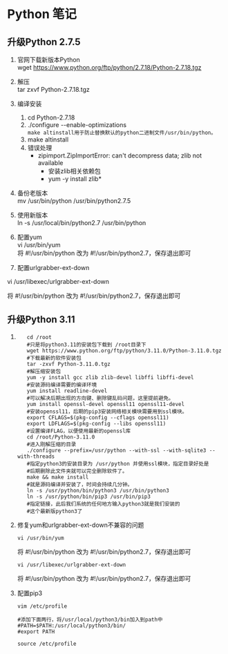 # Python 笔记
## 升级Python 2.7.5
1. 官网下载新版本Python   
    wget https://www.python.org/ftp/python/2.7.18/Python-2.7.18.tgz   

2. 解压   
    tar zxvf Python-2.7.18.tgz   

3. 编译安装   
	1. cd Python-2.7.18   
	2. ./configure --enable-optimizations   
	```make altinstall用于防止替换默认的python二进制文件/usr/bin/python。```   
	3. make altinstall   
	4. 错误处理
		* zipimport.ZipImportError: can't decompress data; zlib not available
			* 安装zlib相关依赖包
			* yum -y install zlib* 
	
4. 备份老版本   
    mv /usr/bin/python /usr/bin/python2.7.5   

5. 使用新版本   
    ln -s /usr/local/bin/python2.7 /usr/bin/python   

6. 配置yum   
    vi /usr/bin/yum   
    将 #!/usr/bin/python 改为 #!/usr/bin/python2.7，保存退出即可

7. 配置urlgrabber-ext-down

  vi /usr/libexec/urlgrabber-ext-down

  将 #!/usr/bin/python 改为 #!/usr/bin/python2.7，保存退出即可 

  

## 升级Python 3.11

1. ```shell
      cd /root
      #只是将python3.11的安装包下载到 /root目录下
      wget https://www.python.org/ftp/python/3.11.0/Python-3.11.0.tgz
      #下载最新的软件安装包
      tar -zxvf Python-3.11.0.tgz
      #解压缩安装包
      yum -y install gcc zlib zlib-devel libffi libffi-devel
      #安装源码编译需要的编译环境
      yum install readline-devel
      #可以解决后期出现的方向键、删除键乱码问题，这里提前避免。
      yum install openssl-devel openssl11 openssl11-devel
      #安装openssl11，后期的pip3安装网络相关模块需要用到ssl模块。
      export CFLAGS=$(pkg-config --cflags openssl11)
      export LDFLAGS=$(pkg-config --libs openssl11)
      #设置编译FLAG，以便使用最新的openssl库
      cd /root/Python-3.11.0
      #进入刚解压缩的目录
      ./configure --prefix=/usr/python --with-ssl --with-sqlite3 --with-threads
      #指定python3的安装目录为 /usr/python 并使用ssl模块，指定目录好处是
      #后期删除此文件夹就可以完全删除软件了。
      make && make install
      #就是源码编译并安装了，时间会持续几分钟。
      ln -s /usr/python/bin/python3 /usr/bin/python3
      ln -s /usr/python/bin/pip3 /usr/bin/pip3
      #指定链接，此后我们系统的任何地方输入python3就是我们安装的
      #这个最新版python3了
      ```
      
1. 修复yum和urlgrabber-ext-down不兼容的问题
   
   ```shell
   vi /usr/bin/yum
   ```
   
   将 #!/usr/bin/python 改为 #!/usr/bin/python2.7，保存退出即可
   
   ```shell
   vi /usr/libexec/urlgrabber-ext-down
   ```
   
   将 #!/usr/bin/python 改为 #!/usr/bin/python2.7，保存退出即可
   
3. 配置pip3
   
   ```shell
   vim /etc/profile
   
   #添加下面两行，将/usr/local/python3/bin加入到path中
   #PATH=$PATH:/usr/local/python3/bin/
   #export PATH
   
   source /etc/profile
   ```
   
   
